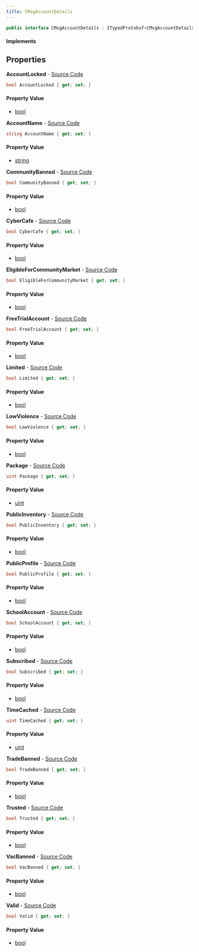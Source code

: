 ```yaml
---
title: CMsgAccountDetails
---
```


```csharp
public interface CMsgAccountDetails : ITypedProtobuf<CMsgAccountDetails>, INativeHandle
```

#### Implements

## Properties

**AccountLocked** - [Source Code](https://github.com/swiftly-solution/swiftlys2/blob/main/managed/src/SwiftlyS2.Generated/Protobufs/Interfaces/CMsgAccountDetails.cs#L55)

```csharp
bool AccountLocked { get; set; }
```

#### Property Value

- [bool](https://learn.microsoft.com/dotnet/api/system.boolean)

**AccountName** - [Source Code](https://github.com/swiftly-solution/swiftlys2/blob/main/managed/src/SwiftlyS2.Generated/Protobufs/Interfaces/CMsgAccountDetails.cs#L16)

```csharp
string AccountName { get; set; }
```

#### Property Value

- [string](https://learn.microsoft.com/dotnet/api/system.string)

**CommunityBanned** - [Source Code](https://github.com/swiftly-solution/swiftlys2/blob/main/managed/src/SwiftlyS2.Generated/Protobufs/Interfaces/CMsgAccountDetails.cs#L58)

```csharp
bool CommunityBanned { get; set; }
```

#### Property Value

- [bool](https://learn.microsoft.com/dotnet/api/system.boolean)

**CyberCafe** - [Source Code](https://github.com/swiftly-solution/swiftlys2/blob/main/managed/src/SwiftlyS2.Generated/Protobufs/Interfaces/CMsgAccountDetails.cs#L28)

```csharp
bool CyberCafe { get; set; }
```

#### Property Value

- [bool](https://learn.microsoft.com/dotnet/api/system.boolean)

**EligibleForCommunityMarket** - [Source Code](https://github.com/swiftly-solution/swiftlys2/blob/main/managed/src/SwiftlyS2.Generated/Protobufs/Interfaces/CMsgAccountDetails.cs#L64)

```csharp
bool EligibleForCommunityMarket { get; set; }
```

#### Property Value

- [bool](https://learn.microsoft.com/dotnet/api/system.boolean)

**FreeTrialAccount** - [Source Code](https://github.com/swiftly-solution/swiftlys2/blob/main/managed/src/SwiftlyS2.Generated/Protobufs/Interfaces/CMsgAccountDetails.cs#L34)

```csharp
bool FreeTrialAccount { get; set; }
```

#### Property Value

- [bool](https://learn.microsoft.com/dotnet/api/system.boolean)

**Limited** - [Source Code](https://github.com/swiftly-solution/swiftlys2/blob/main/managed/src/SwiftlyS2.Generated/Protobufs/Interfaces/CMsgAccountDetails.cs#L43)

```csharp
bool Limited { get; set; }
```

#### Property Value

- [bool](https://learn.microsoft.com/dotnet/api/system.boolean)

**LowViolence** - [Source Code](https://github.com/swiftly-solution/swiftlys2/blob/main/managed/src/SwiftlyS2.Generated/Protobufs/Interfaces/CMsgAccountDetails.cs#L40)

```csharp
bool LowViolence { get; set; }
```

#### Property Value

- [bool](https://learn.microsoft.com/dotnet/api/system.boolean)

**Package** - [Source Code](https://github.com/swiftly-solution/swiftlys2/blob/main/managed/src/SwiftlyS2.Generated/Protobufs/Interfaces/CMsgAccountDetails.cs#L49)

```csharp
uint Package { get; set; }
```

#### Property Value

- [uint](https://learn.microsoft.com/dotnet/api/system.uint32)

**PublicInventory** - [Source Code](https://github.com/swiftly-solution/swiftlys2/blob/main/managed/src/SwiftlyS2.Generated/Protobufs/Interfaces/CMsgAccountDetails.cs#L22)

```csharp
bool PublicInventory { get; set; }
```

#### Property Value

- [bool](https://learn.microsoft.com/dotnet/api/system.boolean)

**PublicProfile** - [Source Code](https://github.com/swiftly-solution/swiftlys2/blob/main/managed/src/SwiftlyS2.Generated/Protobufs/Interfaces/CMsgAccountDetails.cs#L19)

```csharp
bool PublicProfile { get; set; }
```

#### Property Value

- [bool](https://learn.microsoft.com/dotnet/api/system.boolean)

**SchoolAccount** - [Source Code](https://github.com/swiftly-solution/swiftlys2/blob/main/managed/src/SwiftlyS2.Generated/Protobufs/Interfaces/CMsgAccountDetails.cs#L31)

```csharp
bool SchoolAccount { get; set; }
```

#### Property Value

- [bool](https://learn.microsoft.com/dotnet/api/system.boolean)

**Subscribed** - [Source Code](https://github.com/swiftly-solution/swiftlys2/blob/main/managed/src/SwiftlyS2.Generated/Protobufs/Interfaces/CMsgAccountDetails.cs#L37)

```csharp
bool Subscribed { get; set; }
```

#### Property Value

- [bool](https://learn.microsoft.com/dotnet/api/system.boolean)

**TimeCached** - [Source Code](https://github.com/swiftly-solution/swiftlys2/blob/main/managed/src/SwiftlyS2.Generated/Protobufs/Interfaces/CMsgAccountDetails.cs#L52)

```csharp
uint TimeCached { get; set; }
```

#### Property Value

- [uint](https://learn.microsoft.com/dotnet/api/system.uint32)

**TradeBanned** - [Source Code](https://github.com/swiftly-solution/swiftlys2/blob/main/managed/src/SwiftlyS2.Generated/Protobufs/Interfaces/CMsgAccountDetails.cs#L61)

```csharp
bool TradeBanned { get; set; }
```

#### Property Value

- [bool](https://learn.microsoft.com/dotnet/api/system.boolean)

**Trusted** - [Source Code](https://github.com/swiftly-solution/swiftlys2/blob/main/managed/src/SwiftlyS2.Generated/Protobufs/Interfaces/CMsgAccountDetails.cs#L46)

```csharp
bool Trusted { get; set; }
```

#### Property Value

- [bool](https://learn.microsoft.com/dotnet/api/system.boolean)

**VacBanned** - [Source Code](https://github.com/swiftly-solution/swiftlys2/blob/main/managed/src/SwiftlyS2.Generated/Protobufs/Interfaces/CMsgAccountDetails.cs#L25)

```csharp
bool VacBanned { get; set; }
```

#### Property Value

- [bool](https://learn.microsoft.com/dotnet/api/system.boolean)

**Valid** - [Source Code](https://github.com/swiftly-solution/swiftlys2/blob/main/managed/src/SwiftlyS2.Generated/Protobufs/Interfaces/CMsgAccountDetails.cs#L13)

```csharp
bool Valid { get; set; }
```

#### Property Value

- [bool](https://learn.microsoft.com/dotnet/api/system.boolean)

